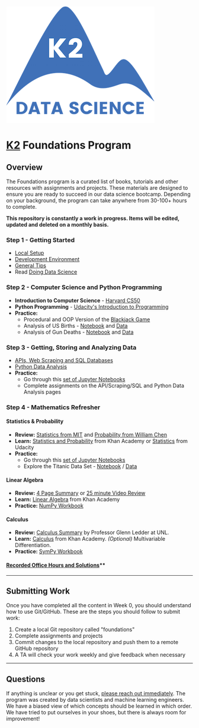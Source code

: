 ![K2 logo](images/k2_logo.png)

# [K2](http://www.k2datascience.com/) Foundations Program

## <a name="section-a"></a>Overview

The Foundations program is a curated list of books, tutorials and other resources with assignments and projects. These materials are designed to ensure you are ready to succeed in our data science bootcamp. Depending on your background, the program can take anywhere from 30-100+ hours to complete.

**This repository is constantly a work in progress. Items will be edited, updated and deleted on a monthly basis.**

### Step 1 - Getting Started
  - [Local Setup](content/0-local-setup.md)
  - [Development Environment](content/0-environment.md)
  - [General Tips](content/0-general-tips.md)
  - Read [Doing Data Science](https://medium.com/@rchang/my-two-year-journey-as-a-data-scientist-at-twitter-f0c13298aee6#.qfovgm9ps)

### Step 2 - Computer Science and Python Programming
- **Introduction to Computer Science** - [Harvard CS50](https://cs50.harvard.edu/)
- **Python Programming** - [Udacity's Introduction to Programming](https://www.udacity.com/course/intro-to-computer-science--cs101)
- **Practice:**
  - Procedural and OOP Version of the [Blackjack Game](https://en.wikipedia.org/wiki/Blackjack)
  - Analysis of US Births - [Notebook](/code/births.ipynb) and [Data](/code/us_births.csv)
  - Analysis of Gun Deaths - [Notebook](/code/deaths.ipynb) and [Data](/code/guns.csv)

### Step 3 - Getting, Storing and Analyzing Data
- [APIs, Web Scraping and SQL Databases](content/2-gathering-data.md)
- [Python Data Analysis](content/3-data-analysis.md)
- **Practice:**
  - Go through this [set of Jupyter Notebooks](https://s3.amazonaws.com/ds-foundations/notebook-archives/Python_for_DS_Coding_Lab.zip)
  - Complete assignments on the API/Scraping/SQL and Python Data Analysis pages

### Step 4 - Mathematics Refresher

#### Statistics & Probability
- **Review:** [Statistics from MIT](https://s3.amazonaws.com/ds-foundations/resources/stats_handout.pdf) and [Probability from William Chen](https://s3.amazonaws.com/ds-foundations/resources/prob_handout.pdf)
- **Learn:** [Statistics and Probability](https://www.khanacademy.org/math/statistics-probability) from Khan Academy or [Statistics](https://www.udacity.com/course/statistics--st095) from Udacity
- **Practice:**
  - Go through this [set of Jupyter Notebooks](https://s3.amazonaws.com/ds-foundations/notebook-archives/Statistics_Coding_Lab.zip)
  - Explore the Titanic Data Set - [Notebook](https://s3.amazonaws.com/ds-curriculum/statistical-inference/Titanic/Titanic_Exercises.ipynb) / [Data](/code/titanic.csv)

#### Linear Algebra
- **Review:** [4 Page Summary](https://s3.amazonaws.com/ds-foundations/resources/linear_algebra_4.pdf) or [25 minute Video Review](https://www.youtube.com/watch?v=ZumgfOei0Ak)
- **Learn:** [Linear Algebra](https://www.khanacademy.org/math/linear-algebra) from Khan Academy
- **Practice:** [NumPy Workbook](https://s3.amazonaws.com/ds-foundations/exercises/linear_algebra_exercises.ipynb)

#### Calculus
- **Review:** [Calculus Summary](https://s3.amazonaws.com/ds-foundations/resources/Calculus_Summary.pdf) by Professor Glenn Ledder at UNL.
- **Learn:** [Calculus](https://www.khanacademy.org/math/calculus-home) from Khan Academy. *(Optional)* Multivariable Differentiation.
- **Practice:** [SymPy Workbook](https://s3.amazonaws.com/ds-foundations/exercises/calculus_exercises.ipynb)


#### [Recorded Office Hours and Solutions](/content/5-office-hours.md)**

---

## <a name="section-b"></a>Submitting Work

Once you have completed all the content in Week 0, you should understand how to use Git/GitHub. These are the steps you should follow to submit work:

1. Create a local Git repository called "foundations"
2. Complete assignments and projects
3. Commit changes to the local repository and push them to a remote GitHub repository
4. A TA will check your work weekly and give feedback when necessary

---

## <a name="section-c"></a>Questions

If anything is unclear or you get stuck, [please reach out immediately](<mailto:hello@k2datascience.com>). The program was created by data scientists and machine learning engineers. We have a biased view of which concepts should be learned in which order. We have tried to put ourselves in your shoes, but there is always room for improvement!
